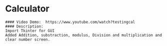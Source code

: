 # Calculator
    #### Video Demo:  https://www.youtube.com/watch?testingcal
    #### Description:
    Import Tkinter for GUI
    Added Addition, substraction, modulus, Division and multiplication and clear number screen.